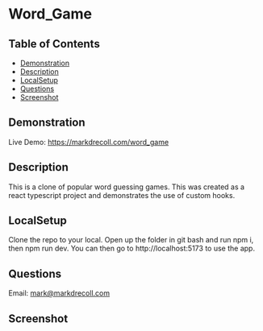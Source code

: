 # Word_Game
  ## Table of Contents
   - [Demonstration](#Demonstration)
   - [Description](#Description)
   - [LocalSetup](#LocalSetup)
   - [Questions](#Questions)
   - [Screenshot](#Screenshot)
## Demonstration
Live Demo: https://markdrecoll.com/word_game
## Description
This is a clone of popular word guessing games. This was created as a react typescript project and demonstrates the use of custom hooks.
## LocalSetup
Clone the repo to your local. Open up the folder in git bash and run npm i, then npm run dev. You can then go to http://localhost:5173 to use the app.
## Questions
Email: mark@markdrecoll.com
## Screenshot
